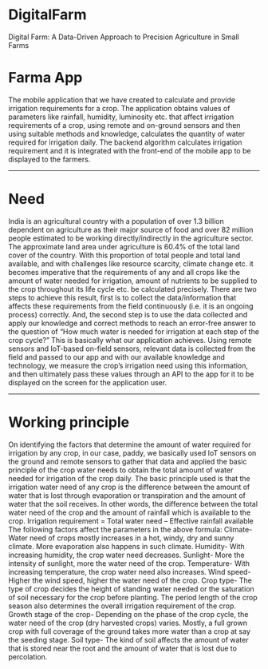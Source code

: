# DigitalFarm
Digital Farm: A Data-Driven Approach to Precision Agriculture in Small Farms

# Farma App
The mobile application that we have created to calculate and provide irrigation requirements for a crop. The application obtains values of parameters like rainfall, humidity, luminosity etc. that affect irrigation requirements of a crop, using remote and on-ground sensors and then using suitable methods and knowledge, calculates the quantity of water required for irrigation daily. The backend algorithm calculates irrigation requirement and it is integrated with the front-end of the mobile app to be displayed to the farmers.
<hr/>



# Need
India is an agricultural country with a population of over 1.3 billion dependent on agriculture as their major source of food and over 82 million people estimated to be working directly/indirectly in the agriculture sector. The approximate land area under agriculture is 60.4% of the total land cover of the country. With this proportion of total people and total land available, and with challenges like resource scarcity, climate change etc. it becomes imperative that the requirements of any and all crops like the amount of water needed for irrigation, amount of nutrients to be supplied to the crop throughout its life cycle etc. be calculated precisely.
There are two steps to achieve this result, first is to collect the data/information that affects these requirements from the field continuously (i.e. it is an ongoing process) correctly. And, the second step is to use the data collected and apply our knowledge and correct methods to reach an error-free answer to the question of “How much water is needed for irrigation at each step of the crop cycle?” This is basically what our application achieves. Using remote sensors and IoT-based on-field sensors, relevant data is collected from the field and passed to our app and with our available knowledge and technology, we measure the crop’s irrigation need using this information, and then ultimately pass these values through an API to the app for it to be displayed on the screen for the application user.
<hr/>



# Working principle
On identifying the factors that determine the amount of water required for irrigation by any crop, in our case, paddy, we basically used IoT sensors on the ground and remote sensors to gather that data and applied the basic principle of the crop water needs to obtain the total amount of water needed for irrigation of the crop daily.
The basic principle used is that the irrigation water need of any crop is the difference between the amount of water that is lost through evaporation or transpiration and the amount of water that the soil receives. In other words, the difference between the total water need of the crop and the amount of rainfall which is available to the crop.
Irrigation requirement = Total water need – Effective rainfall available
The following factors affect the parameters in the above formula:
	Climate- Water need of crops mostly increases in a hot, windy, dry and sunny climate. More evaporation also happens in such climate.
	Humidity- With increasing humidity, the crop water need decreases.
	Sunlight- More the intensity of sunlight, more the water need of the crop.
	Temperature- With increasing temperature, the crop water need also increases.
	Wind speed- Higher the wind speed, higher the water need of the crop.
	Crop type- The type of crop decides the height of standing water needed or the saturation of soil necessary for the crop before planting. The period length of the crop season also determines the overall irrigation requirement of the crop.
	Growth stage of the crop- Depending on the phase of the crop cycle, the water need of the crop (dry harvested crops) varies. Mostly, a full grown crop with full coverage of the ground takes more water than a crop at say the seeding stage.
	Soil type- The kind of soil affects the amount of water that is stored near the root and the amount of water that is lost due to percolation.
